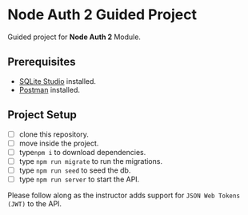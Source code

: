 # Node Auth 2 Guided Project

Guided project for **Node Auth 2** Module.

## Prerequisites

- [SQLite Studio](https://sqlitestudio.pl/index.rvt?act=download) installed.
- [Postman](https://www.postman.com/) installed.

## Project Setup

- [ ] clone this repository.
- [ ] move inside the project.
- [ ] type`npm i` to download dependencies.
- [ ] type `npm run migrate` to run the migrations.
- [ ] type `npm run seed` to seed the db.
- [ ] type `npm run server` to start the API.

Please follow along as the instructor adds support for `JSON Web Tokens (JWT)` to the API.
